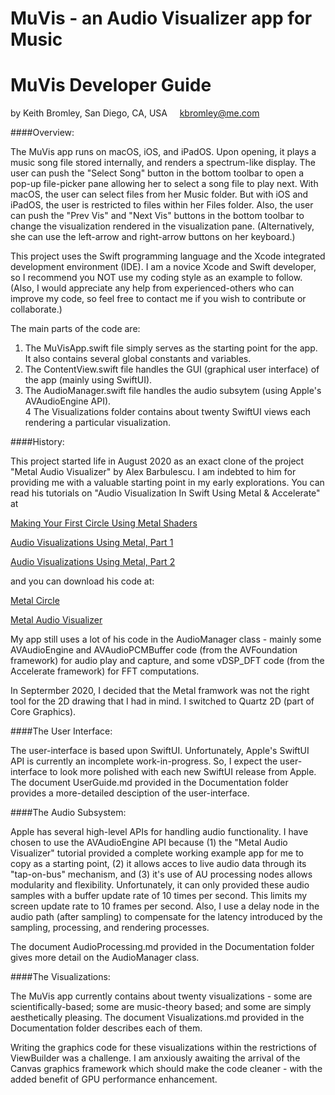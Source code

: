 #  MuVis - an Audio Visualizer app for Music
#  MuVis Developer Guide
by Keith Bromley, San Diego, CA, USA &nbsp; &nbsp; kbromley@me.com

####Overview:

The MuVis app runs on macOS, iOS, and iPadOS.  Upon opening, it plays a music song file stored internally, and renders a spectrum-like display.
The user can push the "Select Song" button in the bottom toolbar to open a pop-up file-picker pane allowing her to select a song file to play next.
With macOS, the user can select files from her Music folder.  But with iOS and iPadOS, the user is restricted to files within her Files folder.
Also, the user can push the "Prev Vis" and "Next Vis" buttons in the bottom toolbar to change the visualization rendered in the visualization pane.
(Alternatively, she can use the left-arrow and right-arrow buttons on her keyboard.)

This project uses the Swift programming language and the Xcode integrated development environment (IDE).
 I am a novice Xcode and Swift developer, so I recommend you NOT use my coding style as an example to follow.  (Also, I would appreciate any help from experienced-others who can improve my code, so feel free to contact me if you wish to contribute or collaborate.)

The main parts of the code are:  
1.  The MuVisApp.swift file simply serves as the starting point for the app.  It also contains several global constants and variables.  
2.  The ContentView.swift file handles the GUI (graphical user interface) of the app (mainly using SwiftUI).  
3.  The AudioManager.swift file handles the audio subsytem (using Apple's AVAudioEngine API).  
4   The Visualizations folder contains about twenty SwiftUI views each rendering a particular visualization.

####History:

This project started life in August 2020 as an exact clone of the project "Metal Audio Visualizer" by Alex Barbulescu.
I am indebted to him for providing me with a valuable starting point in my early explorations.
You can read his tutorials on "Audio Visualization In Swift Using Metal & Accelerate" at

[Making Your First Circle Using Metal Shaders](https://www.medium.com/better-programming/making-your-first-circle-using-metal-shaders-1e5049ec8505)
   
[Audio Visualizations Using Metal, Part 1](https://www.medium.com/@barbulescualex/audio-visualization-in-swift-using-metal-accelerate-part-1-390965c095d7)
   
[Audio Visualizations Using Metal, Part 2](https://www.medium.com/@barbulescualex/audio-visualization-in-swift-using-metal-accelerate-part-2-7ec8df4def91)

and you can download his code at:

[Metal Circle](https://www.github.com/barbulescualex/MetalCircle)
   
[Metal Audio Visualizer](https://www.github.com/barbulescualex/MetalAudioVisualizer)

My app still uses a lot of his code in the AudioManager class - mainly some  AVAudioEngine and AVAudioPCMBuffer code
(from the AVFoundation framework) for audio play and capture, and some vDSP_DFT code (from the Accelerate framework) 
for FFT computations.

In Septermber 2020, I decided that the Metal framwork was not the right tool for the 2D drawing that I had in mind.
I switched to Quartz 2D (part of Core Graphics).

####The User Interface:

The user-interface is based upon SwiftUI.  Unfortunately, Apple's SwiftUI API is currently an incomplete work-in-progress.  So, I expect
the user-interface to look more polished with each new SwiftUI release from Apple.  The document UserGuide.md provided in the Documentation folder provides a more-detailed desciption of the user-interface.

####The Audio Subsystem:

Apple has several high-level APIs for handling audio functionality.  I have chosen to use the AVAudioEngine API because (1) the "Metal Audio
Visualizer" tutorial provided a complete working example app for me to copy as a starting point, (2) it allows acces to live audio data through
its "tap-on-bus" mechanism, and (3) it's use of AU processing nodes allows modularity and flexibility.  Unfortunately, it can only provided
these audio samples with a buffer update rate of 10 times per second.  This limits my screen update rate to 10 frames per second. Also, I use a 
delay node in the audio path (after sampling) to compensate for the latency introduced by the sampling, processing, and rendering processes.
 
The document AudioProcessing.md provided in the Documentation folder gives more detail on the AudioManager class.

####The Visualizations:

The MuVis app currently contains about twenty visualizations - some are scientifically-based; some are music-theory based; and some are
simply aesthetically pleasing.  The document Visualizations.md provided in the Documentation folder describes each of them.

Writing the graphics code for these visualizations within the restrictions of ViewBuilder was a challenge.  I am anxiously awaiting the arrival of the Canvas graphics framework which should make the code cleaner - with the added benefit of GPU performance enhancement.
